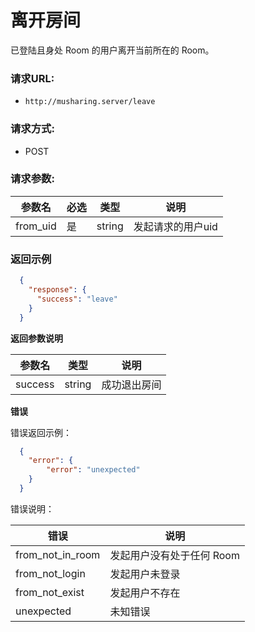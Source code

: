 # 离开房间

已登陆且身处 Room 的用户离开当前所在的 Room。

### 请求URL:

- `http://musharing.server/leave`
  
### 请求方式:

- POST

### 请求参数:

|参数名|必选|类型|说明|
|----|---|----- | --- |
| from_uid | 是  | string | 发起请求的用户uid |

 ### 返回示例

```json
  {
    "response": {
      "success": "leave"
    }
  }
```

 **返回参数说明** 

|参数名|类型|说明|
|-----|-----|-----|
| success | string | 成功退出房间 |

 **错误** 

错误返回示例：

```json
  {
    "error": {
        "error": "unexpected"
    }
  }
```

错误说明：

| 错误 | 说明 |
| -- | -- |
| from_not_in_room | 发起用户没有处于任何 Room |
| from_not_login | 发起用户未登录 |
| from_not_exist | 发起用户不存在 |
| unexpected | 未知错误 |
